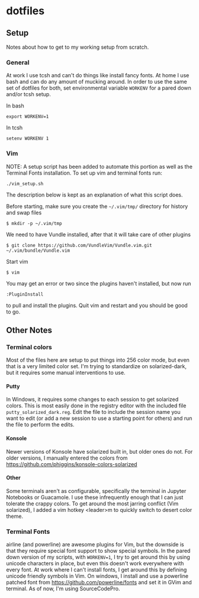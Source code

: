 # dotfiles
## Setup
Notes about how to get to my working setup from scratch.
### General
At work I use tcsh and can't do things like install fancy fonts. At home I use bash and can do any amount of mucking around.  In order to use the same set of dotfiles for both, set environmental variable `WORKENV` for a pared down and/or tcsh setup.

In bash
```
export WORKENV=1
```
In tcsh
```
setenv WORKENV 1
```

### Vim
NOTE: A setup script has been added to automate this portion as well as the Terminal Fonts installation. To set up vim and terminal fonts run:
```
./vim_setup.sh
```
The description below is kept as an explanation of what this script does.


Before starting, make sure you create the `~/.vim/tmp/` directory for history and swap files
```
$ mkdir -p ~/.vim/tmp
```

We need to have Vundle installed, after that it will take care of other plugins
```
$ git clone https://github.com/VundleVim/Vundle.vim.git ~/.vim/bundle/Vundle.vim
```

Start vim
```
$ vim
```

You may get an error or two since the plugins haven't installed, but now run
```
:PluginInstall
```

to pull and install the plugins. Quit vim and restart and you should be good to go.

## Other Notes
### Terminal colors
Most of the files here are setup to put things into 256 color mode, but even that is a very limited color set. I'm trying to standardize on solarized-dark, but it requires some manual interventions to use.
#### Putty
In Windows, it requires some changes to each session to get solarized colors. This is most easily done in the registry editor with the included file `putty_solarized_dark.reg`.  Edit the file to include the session name you want to edit (or add a new session to use a starting point for others) and run the file to perform the edits.
#### Konsole
Newer versions of Konsole have solarized built in, but older ones do not.  For older versions, I manually entered the colors from https://github.com/phiggins/konsole-colors-solarized
#### Other
Some terminals aren't as configurable, specifically the terminal in Jupyter Notebooks or Guacamole.  I use these infrequently enough that I can just tolerate the crappy colors.  To get around the most jarring conflict (Vim solarized), I added a vim hotkey \<leader\>m to quickly switch to desert color theme.
### Terminal Fonts
airline (and powerline) are awesome plugins for Vim, but the downside is that they require special font support to show special symbols.  In the pared down version of my scripts, with `WORKENV=1`, I try to get around this by using unicode characters in place, but even this doesn't work everywhere with every font. At work where I can't install fonts, I get around this by defining unicode friendly symbols in Vim.  On windows, I install and use a powerline patched font from https://github.com/powerline/fonts and set it in GVim and terminal. As of now, I'm using SourceCodePro.

